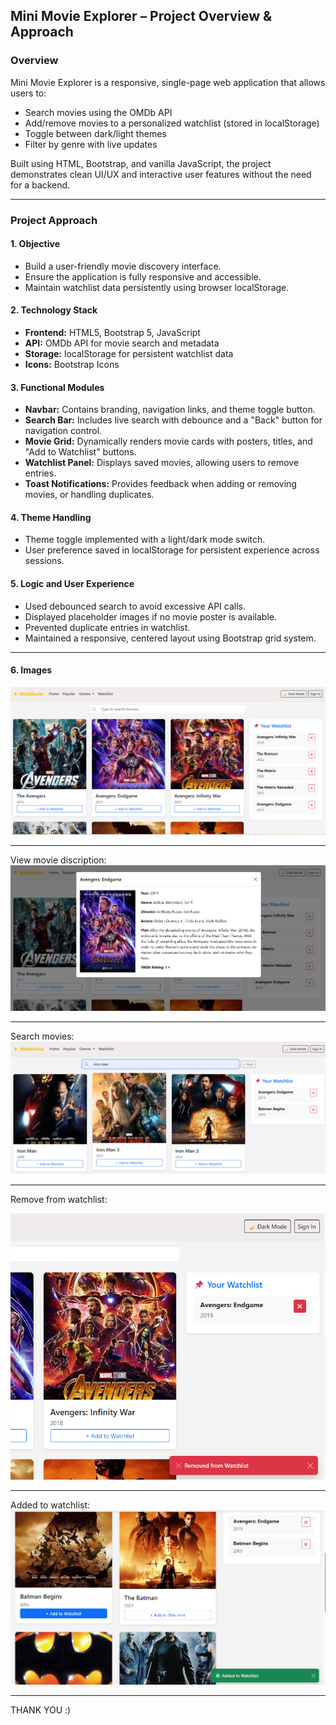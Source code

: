 ## Mini Movie Explorer – Project Overview & Approach

### Overview
Mini Movie Explorer is a responsive, single-page web application that allows users to:
- Search movies using the OMDb API
- Add/remove movies to a personalized watchlist (stored in localStorage)
- Toggle between dark/light themes
- Filter by genre with live updates

Built using HTML, Bootstrap, and vanilla JavaScript, the project demonstrates clean UI/UX and interactive user features without the need for a backend.

---

### Project Approach

#### 1. Objective
- Build a user-friendly movie discovery interface.
- Ensure the application is fully responsive and accessible.
- Maintain watchlist data persistently using browser localStorage.

#### 2. Technology Stack
- **Frontend:** HTML5, Bootstrap 5, JavaScript
- **API:** OMDb API for movie search and metadata
- **Storage:** localStorage for persistent watchlist data
- **Icons:** Bootstrap Icons

#### 3. Functional Modules
- **Navbar:** Contains branding, navigation links, and theme toggle button.
- **Search Bar:** Includes live search with debounce and a "Back" button for navigation control.
- **Movie Grid:** Dynamically renders movie cards with posters, titles, and "Add to Watchlist" buttons.
- **Watchlist Panel:** Displays saved movies, allowing users to remove entries.
- **Toast Notifications:** Provides feedback when adding or removing movies, or handling duplicates.

#### 4. Theme Handling
- Theme toggle implemented with a light/dark mode switch.
- User preference saved in localStorage for persistent experience across sessions.

#### 5. Logic and User Experience
- Used debounced search to avoid excessive API calls.
- Displayed placeholder images if no movie poster is available.
- Prevented duplicate entries in watchlist.
- Maintained a responsive, centered layout using Bootstrap grid system.

---
#### 6. Images

<img src="https://github.com/ichhakumari/Mini-Movie-Explorer/blob/main/output1.png">
<hr>
View movie discription:
<img src= "https://github.com/ichhakumari/Mini-Movie-Explorer/blob/main/Screenshot%202025-07-09%20151803.png">

<hr>
Search movies:
<img src ="https://github.com/ichhakumari/Mini-Movie-Explorer/blob/main/output2.png">
<hr>

Remove from watchlist:

<img src = "https://github.com/ichhakumari/Mini-Movie-Explorer/blob/main/output3.png">
<hr>

Added to watchlist:
<img src= "https://github.com/ichhakumari/Mini-Movie-Explorer/blob/main/putput4.png">

---
THANK YOU :)
